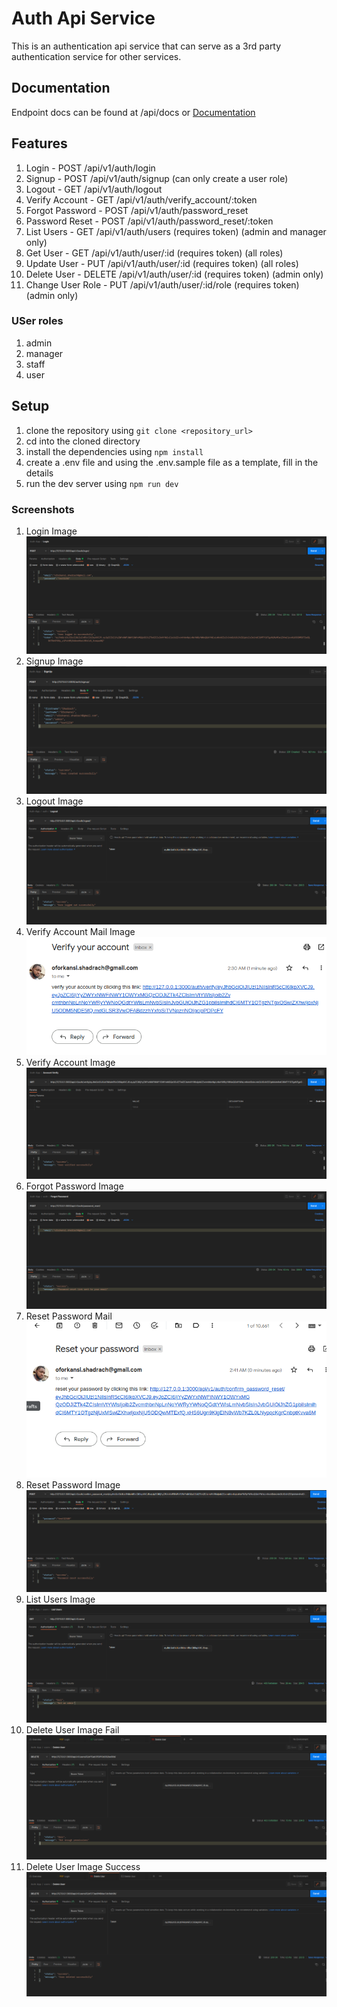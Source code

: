 # Auth Api Service

This is an authentication api service that can serve as a 3rd party authentication service for other services.

## Documentation

Endpoint docs can be found at /api/docs or [Documentation](https://documenter.getpostman.com/view/15040280/VUjMnkSx)

## Features

1. Login  - POST /api/v1/auth/login
2. Signup - POST /api/v1/auth/signup (can only create a user role)
3. Logout - GET /api/v1/auth/logout
4. Verify Account - GET /api/v1/auth/verify_account/:token
5. Forgot Password - POST /api/v1/auth/password_reset
6. Password Reset - POST /api/v1/auth/password_reset/:token
7. List Users - GET /api/v1/auth/users (requires token) (admin and manager only)
8. Get User - GET /api/v1/auth/user/:id (requires token) (all roles)
9. Update User - PUT /api/v1/auth/user/:id (requires token) (all roles)
10. Delete User - DELETE /api/v1/auth/user/:id (requires token) (admin only)
11. Change User Role - PUT /api/v1/auth/user/:id/role (requires token) (admin only)


### USer roles

1. admin
2. manager
3. staff
4. user

## Setup

1. clone the repository using `git clone <repository_url>`
2. cd into the cloned directory
3. install the dependencies using `npm install`
4. create a .env file and using the .env.sample file as a template, fill in the details
5. run the dev server using `npm run dev`

### Screenshots

1. Login Image  ![Login](screenshots/login.png)
2. Signup Image ![Signup](screenshots/signup.png)
3. Logout Image ![Logout](screenshots/logout.png)
4. Verify Account Mail Image ![Verify Account Mail](screenshots/verify_account_mail.png)
5. Verify Account Image ![Verify Account](screenshots/verify_account_test.png)
6. Forgot Password Image ![Forgot Password](screenshots/forgot_password.png)
7. Reset Password Mail ![Reset Password Mail](screenshots/reset_password_mail.png)
8. Reset Password Image ![Reset Password](screenshots/reset_password_test.png)
9. List Users Image ![List Users](screenshots/list_users.png)
10. Delete User Image Fail ![Get User](screenshots/delete_user.png)
11. Delete User Image Success ![Delete User](screenshots/delete_user_success.png)
